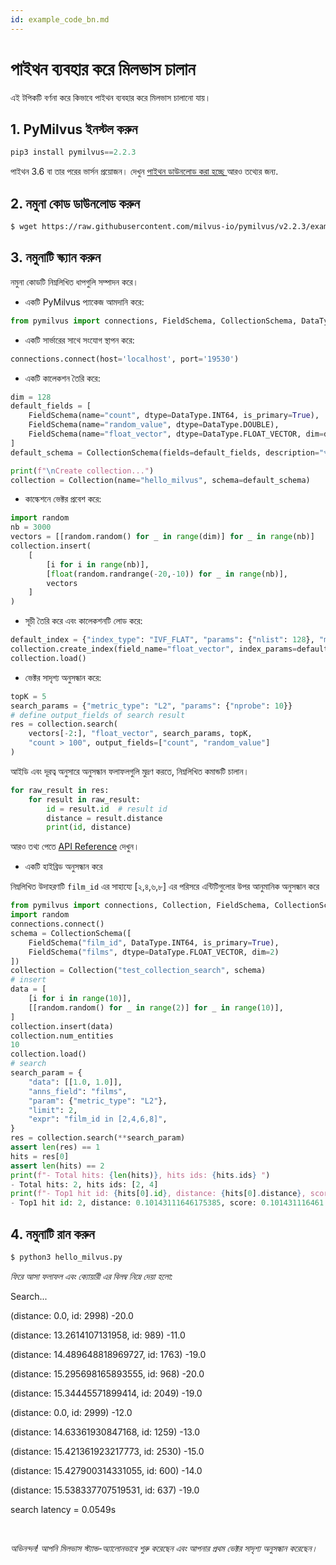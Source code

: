 ```yaml
---
id: example_code_bn.md
---
```


# পাইথন ব্যবহার করে মিলভাস চালান

এই টপিকটি বর্ণনা করে কিভাবে পাইথন ব্যবহার করে মিলভাস চালানো যায়।

## 1. PyMilvus ইনস্টল করুন

```Python
pip3 install pymilvus==2.2.3
```
<div class="alert note">
পাইথন 3.6 বা তার পরের ভার্সন প্রয়োজন। দেখুন  <a href="https://wiki.python.org/moin/BeginnersGuide/Download">পাইথন ডাউনলোড করা হচ্ছে
</a> আরও তথ্যের জন্য.
</div>

## 2. নমুনা কোড ডাউনলোড করুন

```bash
$ wget https://raw.githubusercontent.com/milvus-io/pymilvus/v2.2.3/examples/hello_milvus.py
```

## 3. নমুনাটি স্ক্যান করুন
নমুনা কোডটি নিম্নলিখিত ধাপগুলি সম্পাদন করে।

- একটি PyMilvus প্যাকেজ আমদানি করে:
```Python
from pymilvus import connections, FieldSchema, CollectionSchema, DataType, Collection
```

- একটি সার্ভারের সাথে সংযোগ স্থাপন করে:
```Python
connections.connect(host='localhost', port='19530')
```

- একটি কালেকশন তৈরি করে:
```Python
dim = 128
default_fields = [
    FieldSchema(name="count", dtype=DataType.INT64, is_primary=True),
    FieldSchema(name="random_value", dtype=DataType.DOUBLE),
    FieldSchema(name="float_vector", dtype=DataType.FLOAT_VECTOR, dim=dim)
]
default_schema = CollectionSchema(fields=default_fields, description="পরীক্ষামূলক সংগ্রহ")

print(f"\nCreate collection...")
collection = Collection(name="hello_milvus", schema=default_schema)
```

- কাল্কেশনে ভেক্টর প্রবেশ করে:
```Python
import random
nb = 3000
vectors = [[random.random() for _ in range(dim)] for _ in range(nb)]
collection.insert(
    [
        [i for i in range(nb)],
        [float(random.randrange(-20,-10)) for _ in range(nb)],
        vectors
    ]
)
```

- সূচী তৈরি করে এবং কালেকশনটি লোড করে:
```Python
default_index = {"index_type": "IVF_FLAT", "params": {"nlist": 128}, "metric_type": "L2"}
collection.create_index(field_name="float_vector", index_params=default_index)
collection.load()
```

- ভেক্টর সাদৃশ্য অনুসন্ধান করে:
```Python
topK = 5
search_params = {"metric_type": "L2", "params": {"nprobe": 10}}
# define output_fields of search result
res = collection.search(
    vectors[-2:], "float_vector", search_params, topK,
    "count > 100", output_fields=["count", "random_value"]
)
```

আইডি এবং দূরত্ব অনুসারে অনুসন্ধান ফলাফলগুলি মুদ্রণ করতে, নিম্নলিখিত কমান্ডটি চালান।
```Python
for raw_result in res:
    for result in raw_result:
        id = result.id  # result id
        distance = result.distance
        print(id, distance)
```
আরও তথ্য পেতে [API Reference](/api-reference/pymilvus/v2.2.3/results.html) দেখুন। 

- একটি হাইব্রিড অনুসন্ধান করে
<div class="alert note">
    নিম্নলিখিত উদাহরণটি <code>film_id</code> এর সাহায্যে [২,৪,৬,৮] এর পরিসরে এন্টিটিগুলোর উপর আনুমানিক অনুসন্ধান করে
    </div>

```Python
from pymilvus import connections, Collection, FieldSchema, CollectionSchema, DataType
import random
connections.connect()
schema = CollectionSchema([
    FieldSchema("film_id", DataType.INT64, is_primary=True),
    FieldSchema("films", dtype=DataType.FLOAT_VECTOR, dim=2)
])
collection = Collection("test_collection_search", schema)
# insert
data = [
    [i for i in range(10)],
    [[random.random() for _ in range(2)] for _ in range(10)],
]
collection.insert(data)
collection.num_entities
10
collection.load()
# search
search_param = {
    "data": [[1.0, 1.0]],
    "anns_field": "films",
    "param": {"metric_type": "L2"},
    "limit": 2,
    "expr": "film_id in [2,4,6,8]",
}
res = collection.search(**search_param)
assert len(res) == 1
hits = res[0]
assert len(hits) == 2
print(f"- Total hits: {len(hits)}, hits ids: {hits.ids} ")
- Total hits: 2, hits ids: [2, 4]
print(f"- Top1 hit id: {hits[0].id}, distance: {hits[0].distance}, score: {hits[0].score} ")
- Top1 hit id: 2, distance: 0.10143111646175385, score: 0.101431116461

```

## 4. নমুনাটি রান করুন 
```Python
$ python3 hello_milvus.py
```

*ফিরে আসা ফলাফল এবং ক্যোয়ারী এর বিলম্ব নিম্নে দেয়া হলো:*

<div class='result-bock'>
<p>Search...</p>
<p>(distance: 0.0, id: 2998) -20.0</p>
<p>(distance: 13.2614107131958, id: 989) -11.0</p>
<p>(distance: 14.489648818969727, id: 1763) -19.0</p>
<p>(distance: 15.295698165893555, id: 968) -20.0</p>
<p>(distance: 15.34445571899414, id: 2049) -19.0</p>
<p>(distance: 0.0, id: 2999) -12.0</p>
<p>(distance: 14.63361930847168, id: 1259) -13.0</p>
<p>(distance: 15.421361923217773, id: 2530) -15.0</p>
<p>(distance: 15.427900314331055, id: 600) -14.0</p>
<p>(distance: 15.538337707519531, id: 637) -19.0</p>
<p>search latency = 0.0549s</p>
</div>


<br/>


*অভিনন্দন! আপনি মিলভাস স্ট্যান্ড-অ্যালোনভাবে শুরু করেছেন এবং আপনার প্রথম ভেক্টর সাদৃশ্য অনুসন্ধান করেছেন।*

